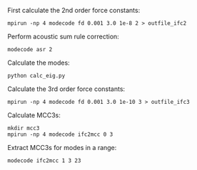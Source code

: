 First calculate the 2nd order force constants:

    mpirun -np 4 modecode fd 0.001 3.0 1e-8 2 > outfile_ifc2

Perform acoustic sum rule correction:

    modecode asr 2

Calculate the modes:

    python calc_eig.py

Calculate the 3rd order force constants:

    mpirun -np 4 modecode fd 0.001 3.0 1e-10 3 > outfile_ifc3

Calculate MCC3s:

    mkdir mcc3
    mpirun -np 4 modecode ifc2mcc 0 3

Extract MCC3s for modes in a range:

    modecode ifc2mcc 1 3 23
